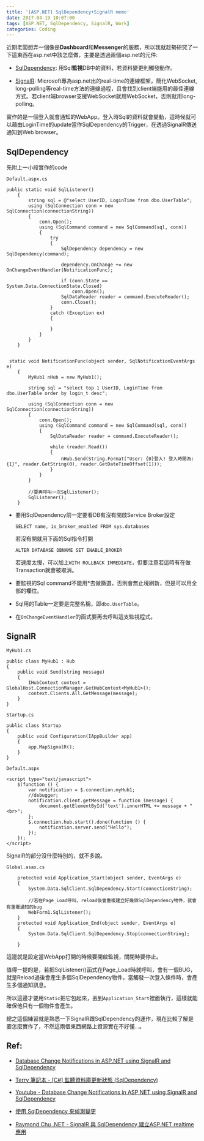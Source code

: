 ```yaml
---
title: '[ASP.NET] SqlDependency+SignalR memo'
date: 2017-04-19 10:07:00
tags: [ASP.NET, SqlDependency, SignalR, Work]
categories: Coding
---
```


近期老闆想弄一個像是**Dashboard**和**Messenger**的服務，所以我就趁勢研究了一下這東西在asp.net中該怎麼做，主要是透過兩個asp.net的元件: 

<!--More-->

* [SqlDependency](https://msdn.microsoft.com/zh-tw/library/62xk7953.aspx): 用Sql**監視**DB中的資料，若資料變更則觸發動作。

* [SignalR](https://www.asp.net/signalr): Microsoft專為asp.net出的real-time的連線框架，簡化WebSocket, long-polling等real-time方法的連線過程，且會找到client端能用的最佳連線方式。若client端browser支援WebSocket就用WebSocket，否則就用long-polling。

實作的是一個登入就會通知的WebApp。登入時Sql的資料就會變動，這時候就可以藉由LoginTime的update當作SqlDependency的Trigger，在透過SignalR傳送通知到Web browser。

## SqlDependency

先附上一小段實作的code
    
`Default.aspx.cs`

    public static void SqlListener()
        {
            string sql = @"select UserID, LoginTime from dbo.UserTable";
            using (SqlConnection conn = new SqlConnection(connectionString))
            {
                conn.Open();
                using (SqlCommand command = new SqlCommand(sql, conn))
                {
                    try
                    {
                        SqlDependency dependency = new SqlDependency(command);

                        dependency.OnChange += new OnChangeEventHandler(NotificationFunc);

                        if (conn.State == System.Data.ConnectionState.Closed)
                            conn.Open();
                        SqlDataReader reader = command.ExecuteReader();
                        conn.Close();
                    }
                    catch (Exception ex)
                    {

                    }
                }
            }
        }
        

     static void NotificationFunc(object sender, SqlNotificationEventArgs e)
        {
            MyHub1 nHub = new MyHub1();
            
            string sql = "select top 1 UserID, LoginTime from dbo.UserTable order by login_t desc";
            
            using (SqlConnection conn = new SqlConnection(connectionString))
            {
                conn.Open();
                using (SqlCommand command = new SqlCommand(sql, conn))
                {
                    SqlDataReader reader = command.ExecuteReader();

                    while (reader.Read())
                    {
                        nHub.Send(String.Format("User: {0}登入! 登入時間為: {1}", reader.GetString(0), reader.GetDateTimeOffset(1)));
                    }
                }
            }

            //要再呼叫一次SqlListener();
            SqlListener();
        }

* 要用SqlDependency前一定要看DB有沒有開啟Service Broker設定

      SELECT name, is_broker_enabled FROM sys.databases

  若沒有開就用下面的Sql指令打開

      ALTER DATABASE DBNAME SET ENABLE_BROKER

  若速度太慢，可以加上`WITH ROLLBACK IMMEDIATE`，但要注意若這時有在做Transaction就會被取消。

* 要監視的Sql command不能用*去做篩選，否則會無止境刷新，但是可以用全部的欄位。

* Sql用的Table一定要是完整名稱，即`dbo.UserTable`。

* 在`OnChangeEventHandler`的函式要再去呼叫這支監視程式。

## SignalR

`MyHub1.cs`

    public class MyHub1 : Hub
    {
        public void Send(string message)
        {
            IHubContext context = GlobalHost.ConnectionManager.GetHubContext<MyHub1>();
            context.Clients.All.GetMessage(message);
        }
    }

`Startup.cs`

    public class Startup
    {
        public void Configuration(IAppBuilder app)
        {
            app.MapSignalR();
        }
    }

`Default.aspx`

    <script type="text/javascript">
        $(function () {
            var notification = $.connection.myHub1;
            //debugger;
            notification.client.getMessage = function (message) {
                document.getElementById('text').innerHTML += message + "<br>";
            };
            $.connection.hub.start().done(function () {
                notification.server.send("Hello");
            });
        });
    </script>

SignalR的部分沒什麼特別的，就不多說。

`Global.asax.cs`

        protected void Application_Start(object sender, EventArgs e)
        {
            System.Data.SqlClient.SqlDependency.Start(connectionString);
            
            //若在Page_Load呼叫，reload後會重複建立好幾個SqlDependency物件，就會有重覆通知的bug
            WebForm1.SqlListener();
        }
        protected void Application_End(object sender, EventArgs e)
        {
            System.Data.SqlClient.SqlDependency.Stop(connectionString);

        }

這邊就是設定當WebApp打開的時候要開啟監視，關閉時要停止。

值得一提的是，若把SqlListener()函式在Page_Load時就呼叫，會有一個BUG，就是Reload過後會產生多個SqlDependency物件，當觸發一次登入條件時，會產生多個通知訊息。

所以這邊才要用`Static`把它包起來，丟到`Application_Start`裡面執行，這樣就能確保他只有一個物件會產生。

總之這個練習就是熟悉一下SignalR跟SqlDependency的運作，現在比較了解是要怎麼實作了，不然這兩個東西網路上資源實在不好懂...。

## Ref: 

- [Database Change Notifications in ASP.NET using SignalR and SqlDependency](http://techbrij.com/database-change-notifications-asp-net-signalr-sqldependency)

- [Terry 筆記本 - [C#] 監聽資料庫更新狀態 (SqlDependency)](http://terryweng2050.blogspot.tw/2016/08/c-sqldependency-change.html)

- [Youtube - Database Change Notifications in ASP NET using SignalR and SqlDependency](https://www.youtube.com/watch?v=30m-7wpmbrc)

- [使用 SqlDependency 來偵測變更](https://msdn.microsoft.com/zh-tw/library/62xk7953.aspx)

- [Raymond Chu .NET - SignalR 與 SqlDependency 建立ASP.NET realtime應用
](https://dotblogs.com.tw/hznraymond/2014/01/24/142134)
